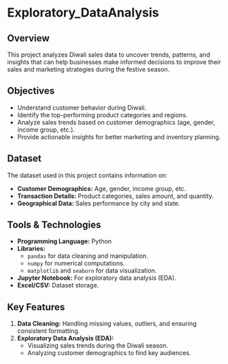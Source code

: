 # Exploratory_DataAnalysis


## Overview
This project analyzes Diwali sales data to uncover trends, patterns, and insights that can help businesses make informed decisions to improve their sales and marketing strategies during the festive season.

## Objectives
- Understand customer behavior during Diwali.
- Identify the top-performing product categories and regions.
- Analyze sales trends based on customer demographics (age, gender, income group, etc.).
- Provide actionable insights for better marketing and inventory planning.

## Dataset
The dataset used in this project contains information on:
- **Customer Demographics:** Age, gender, income group, etc.
- **Transaction Details:** Product categories, sales amount, and quantity.
- **Geographical Data:** Sales performance by city and state.

## Tools & Technologies
- **Programming Language:** Python
- **Libraries:** 
  - `pandas` for data cleaning and manipulation.
  - `numpy` for numerical computations.
  - `matplotlib` and `seaborn` for data visualization.
- **Jupyter Notebook:** For exploratory data analysis (EDA).
- **Excel/CSV:** Dataset storage.

## Key Features
1. **Data Cleaning:** Handling missing values, outliers, and ensuring consistent formatting.
2. **Exploratory Data Analysis (EDA):** 
   - Visualizing sales trends during the Diwali season.
   - Analyzing customer demographics to find key audiences.

